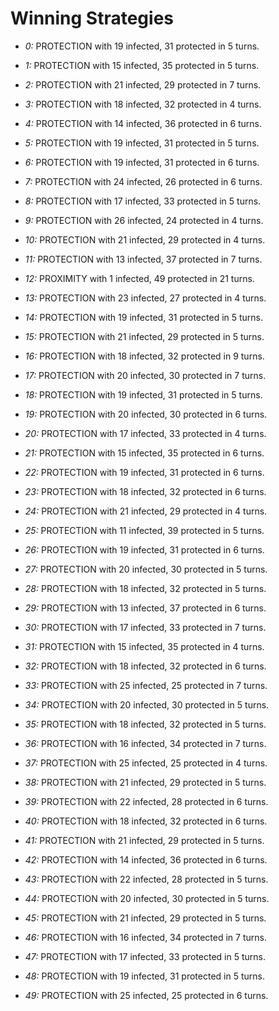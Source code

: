 # Winning Strategies

* _0:_ PROTECTION with 19 infected, 31 protected in 5 turns.


* _1:_ PROTECTION with 15 infected, 35 protected in 5 turns.


* _2:_ PROTECTION with 21 infected, 29 protected in 7 turns.


* _3:_ PROTECTION with 18 infected, 32 protected in 4 turns.


* _4:_ PROTECTION with 14 infected, 36 protected in 6 turns.


* _5:_ PROTECTION with 19 infected, 31 protected in 5 turns.


* _6:_ PROTECTION with 19 infected, 31 protected in 6 turns.


* _7:_ PROTECTION with 24 infected, 26 protected in 6 turns.


* _8:_ PROTECTION with 17 infected, 33 protected in 5 turns.


* _9:_ PROTECTION with 26 infected, 24 protected in 4 turns.


* _10:_ PROTECTION with 21 infected, 29 protected in 4 turns.


* _11:_ PROTECTION with 13 infected, 37 protected in 7 turns.


* _12:_ PROXIMITY with 1 infected, 49 protected in 21 turns.


* _13:_ PROTECTION with 23 infected, 27 protected in 4 turns.


* _14:_ PROTECTION with 19 infected, 31 protected in 5 turns.


* _15:_ PROTECTION with 21 infected, 29 protected in 5 turns.


* _16:_ PROTECTION with 18 infected, 32 protected in 9 turns.


* _17:_ PROTECTION with 20 infected, 30 protected in 7 turns.


* _18:_ PROTECTION with 19 infected, 31 protected in 5 turns.


* _19:_ PROTECTION with 20 infected, 30 protected in 6 turns.


* _20:_ PROTECTION with 17 infected, 33 protected in 4 turns.


* _21:_ PROTECTION with 15 infected, 35 protected in 6 turns.


* _22:_ PROTECTION with 19 infected, 31 protected in 6 turns.


* _23:_ PROTECTION with 18 infected, 32 protected in 6 turns.


* _24:_ PROTECTION with 21 infected, 29 protected in 4 turns.


* _25:_ PROTECTION with 11 infected, 39 protected in 5 turns.


* _26:_ PROTECTION with 19 infected, 31 protected in 6 turns.


* _27:_ PROTECTION with 20 infected, 30 protected in 5 turns.


* _28:_ PROTECTION with 18 infected, 32 protected in 5 turns.


* _29:_ PROTECTION with 13 infected, 37 protected in 6 turns.


* _30:_ PROTECTION with 17 infected, 33 protected in 7 turns.


* _31:_ PROTECTION with 15 infected, 35 protected in 4 turns.


* _32:_ PROTECTION with 18 infected, 32 protected in 6 turns.


* _33:_ PROTECTION with 25 infected, 25 protected in 7 turns.


* _34:_ PROTECTION with 20 infected, 30 protected in 5 turns.


* _35:_ PROTECTION with 18 infected, 32 protected in 5 turns.


* _36:_ PROTECTION with 16 infected, 34 protected in 7 turns.


* _37:_ PROTECTION with 25 infected, 25 protected in 4 turns.


* _38:_ PROTECTION with 21 infected, 29 protected in 5 turns.


* _39:_ PROTECTION with 22 infected, 28 protected in 6 turns.


* _40:_ PROTECTION with 18 infected, 32 protected in 6 turns.


* _41:_ PROTECTION with 21 infected, 29 protected in 5 turns.


* _42:_ PROTECTION with 14 infected, 36 protected in 6 turns.


* _43:_ PROTECTION with 22 infected, 28 protected in 5 turns.


* _44:_ PROTECTION with 20 infected, 30 protected in 5 turns.


* _45:_ PROTECTION with 21 infected, 29 protected in 5 turns.


* _46:_ PROTECTION with 16 infected, 34 protected in 7 turns.


* _47:_ PROTECTION with 17 infected, 33 protected in 5 turns.


* _48:_ PROTECTION with 19 infected, 31 protected in 5 turns.


* _49:_ PROTECTION with 25 infected, 25 protected in 6 turns.


